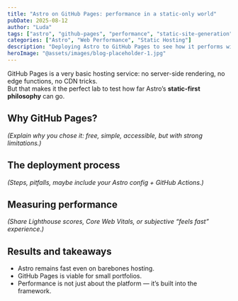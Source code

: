 ```yaml
---
title: "Astro on GitHub Pages: performance in a static-only world"
pubDate: 2025-08-12
author: "Luda"
tags: ["astro", "github-pages", "performance", "static-site-generation", "portfolio"]
categories: ["Astro", "Web Performance", "Static Hosting"]
description: "Deploying Astro to GitHub Pages to see how it performs without any server-side rendering or edge functions."
heroImage: "@assets/images/blog-placeholder-1.jpg"
---
```


GitHub Pages is a very basic hosting service: no server-side rendering, no edge functions, no CDN tricks.  
But that makes it the perfect lab to test how far Astro’s **static-first philosophy** can go.

## Why GitHub Pages?

*(Explain why you chose it: free, simple, accessible, but with strong limitations.)*

## The deployment process

*(Steps, pitfalls, maybe include your Astro config + GitHub Actions.)*

## Measuring performance

*(Share Lighthouse scores, Core Web Vitals, or subjective “feels fast” experience.)*

## Results and takeaways

- Astro remains fast even on barebones hosting.  
- GitHub Pages is viable for small portfolios.  
- Performance is not just about the platform — it’s built into the framework.  
